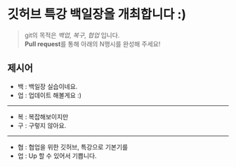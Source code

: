 # 깃허브 특강 백일장을 개최합니다 :)
> git의 목적은 *백업*, *복구*, *협업* 입니다.  
> **Pull request**를 통해 아래의 N행시를 완성해 주세요!
## 제시어
- 백 : 백일장 실습이네요.
- 업 : 업데이트 해볼게요 :)
---
- 복 : 복잡해보이지만
- 구 : 구렇지 않아요.
---
- 협 : 협업을 위한 깃허브, 특강으로 기본기를
- 업 : Up 할 수 있어서 기쁩니다.
